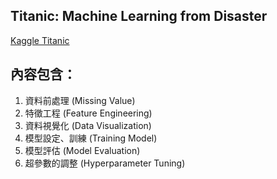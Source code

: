 ## Titanic: Machine Learning from Disaster

[Kaggle Titanic](https://www.kaggle.com/c/titanic)

## 內容包含：

1. 資料前處理 (Missing Value)
2. 特徵工程 (Feature Engineering)
3. 資料視覺化 (Data Visualization)
5. 模型設定、訓練 (Training Model)
6. 模型評估 (Model Evaluation)
7. 超參數的調整 (Hyperparameter Tuning)

